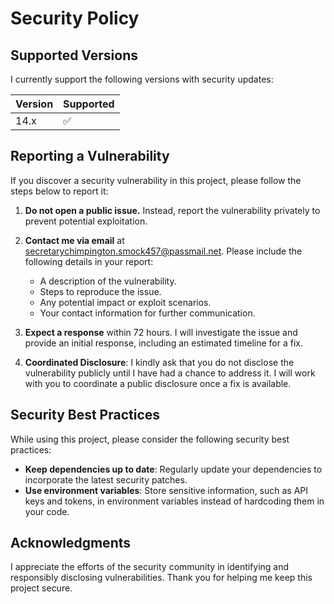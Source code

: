 # Security Policy

## Supported Versions

I currently support the following versions with security updates:

| Version | Supported          |
| ------- | ------------------ |
| 14.x   | :white_check_mark: |

## Reporting a Vulnerability

If you discover a security vulnerability in this project, please follow the steps below to report it:

1. **Do not open a public issue.** Instead, report the vulnerability privately to prevent potential exploitation.

2. **Contact me via email** at [secretarychimpington.smock457@passmail.net](mailto:secretarychimpington.smock457@passmail.net). Please include the following details in your report:
   - A description of the vulnerability.
   - Steps to reproduce the issue.
   - Any potential impact or exploit scenarios.
   - Your contact information for further communication.

3. **Expect a response** within 72 hours. I will investigate the issue and provide an initial response, including an estimated timeline for a fix.

4. **Coordinated Disclosure**: I kindly ask that you do not disclose the vulnerability publicly until I have had a chance to address it. I will work with you to coordinate a public disclosure once a fix is available.

## Security Best Practices

While using this project, please consider the following security best practices:

- **Keep dependencies up to date**: Regularly update your dependencies to incorporate the latest security patches.
- **Use environment variables**: Store sensitive information, such as API keys and tokens, in environment variables instead of hardcoding them in your code.

## Acknowledgments

I appreciate the efforts of the security community in identifying and responsibly disclosing vulnerabilities. Thank you for helping me keep this project secure.

